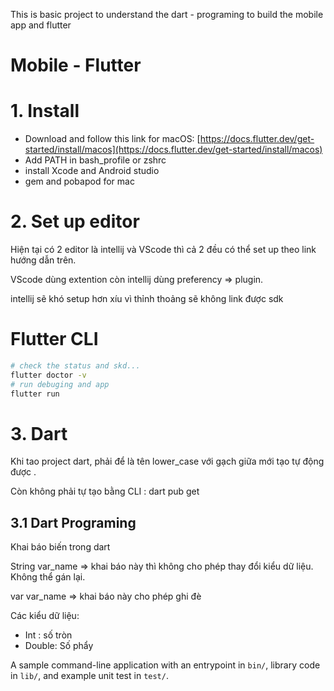 This is basic project to understand the dart - programing to build the mobile app and flutter

# Mobile - Flutter

# 1. Install

- Download and follow this link for macOS: [https://docs.flutter.dev/get-started/install/macos](https://docs.flutter.dev/get-started/install/macos)
- Add PATH in bash_profile or zshrc
- install Xcode and Android studio
- gem and pobapod for mac

# 2. Set up editor

Hiện tại có 2 editor là intellij và VScode thì cả 2 đều có thể set up theo link hướng dẫn trên.

VScode dùng extention còn intellij dùng preferency ⇒ plugin.

intellij sẽ khó setup hơn xíu vì thỉnh thoảng sẽ không link được sdk

# Flutter CLI

```bash
# check the status and skd...
flutter doctor -v 
# run debuging and app
flutter run
```

# 3. Dart

Khi tao project dart, phải để là tên lower_case với gạch giữa mới tạo tự động được .

Còn không phải tự tạo bằng  CLI : dart pub get

## 3.1 Dart Programing

Khai báo biến trong dart

String var_name ⇒ khai báo này thì không cho phép thay đổi kiểu dữ liệu. Không thể gán lại.

var var_name ⇒ khai báo này cho phép ghi đè

Các kiểu dữ liệu:

- Int : số tròn
- Double: Số phẩy

A sample command-line application with an entrypoint in `bin/`, library code
in `lib/`, and example unit test in `test/`.
